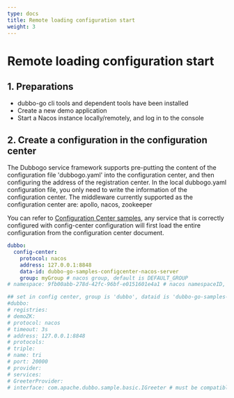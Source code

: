 ```yaml
---
type: docs
title: Remote loading configuration start
weight: 3
---
```


# Remote loading configuration start

## 1. Preparations

- dubbo-go cli tools and dependent tools have been installed
- Create a new demo application
- Start a Nacos instance locally/remotely, and log in to the console

## 2. Create a configuration in the configuration center

The Dubbogo service framework supports pre-putting the content of the configuration file 'dubbogo.yaml' into the configuration center, and then configuring the address of the registration center. In the local dubbogo.yaml configuration file, you only need to write the information of the configuration center. The middleware currently supported as the configuration center are: apollo, nacos, zookeeper

You can refer to [Configuration Center samples](https://github.com/apache/dubbo-go-samples/tree/f7febed9d686cb940ea55d34b5baa567d7574a44/configcenter), any service that is correctly configured with config-center configuration will first load the entire configuration from the configuration center document.

```yaml
dubbo:
  config-center:
    protocol: nacos
    address: 127.0.0.1:8848
    data-id: dubbo-go-samples-configcenter-nacos-server
    group: myGroup # nacos group, default is DEFAULT_GROUP
# namespace: 9fb00abb-278d-42fc-96bf-e0151601e4a1 # nacos namespaceID, default is public namespace

## set in config center, group is 'dubbo', dataid is 'dubbo-go-samples-configcenter-nacos-server', namespace is default
#dubbo:
# registries:
# demoZK:
# protocol: nacos
# timeout: 3s
# address: 127.0.0.1:8848
# protocols:
# triple:
# name: tri
# port: 20000
# provider:
# services:
# GreeterProvider:
# interface: com.apache.dubbo.sample.basic.IGreeter # must be compatible with grpc or dubbo-java
```
